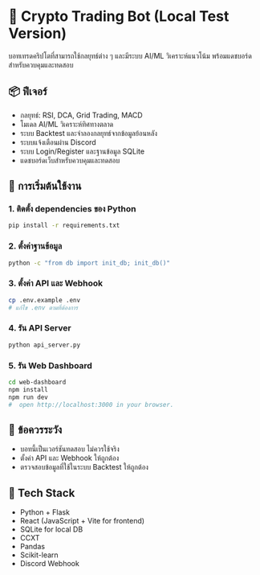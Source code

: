 # 🤖 Crypto Trading Bot (Local Test Version)

บอทเทรดคริปโตที่สามารถใช้กลยุทธ์ต่าง ๆ และมีระบบ AI/ML วิเคราะห์แนวโน้ม พร้อมแดชบอร์ดสำหรับควบคุมและทดสอบ

## 📦 ฟีเจอร์
- กลยุทธ์: RSI, DCA, Grid Trading, MACD
- โมเดล AI/ML วิเคราะห์ทิศทางตลาด
- ระบบ Backtest และจำลองกลยุทธ์จากข้อมูลย้อนหลัง
- ระบบแจ้งเตือนผ่าน Discord
- ระบบ Login/Register และฐานข้อมูล SQLite
- แดชบอร์ดเว็บสำหรับควบคุมและทดสอบ

## 🚀 การเริ่มต้นใช้งาน

### 1. ติดตั้ง dependencies ของ Python
```bash
pip install -r requirements.txt
```

### 2. ตั้งค่าฐานข้อมูล
```bash
python -c "from db import init_db; init_db()"
```

### 3. ตั้งค่า API และ Webhook
```bash
cp .env.example .env
# แก้ไข .env ตามที่ต้องการ
```

### 4. รัน API Server
```bash
python api_server.py
```

### 5. รัน Web Dashboard
```bash
cd web-dashboard
npm install
npm run dev
#  open http://localhost:3000 in your browser.
```

## 📝 ข้อควรระวัง
- บอทนี้เป็นเวอร์ชันทดสอบ ไม่ควรใช้จริง
- ตั้งค่า API และ Webhook ให้ถูกต้อง
- ตรวจสอบข้อมูลที่ใช้ในระบบ Backtest ให้ถูกต้อง 

## 📂 Tech Stack
- Python + Flask
- React (JavaScript + Vite for frontend)
- SQLite for local DB
- CCXT
- Pandas
- Scikit-learn
- Discord Webhook
